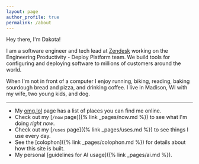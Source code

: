 ```yaml
---
layout: page
author_profile: true
permalink: /about
---
```


Hey there, I'm Dakota!

I am a software engineer and tech lead at [Zendesk](https://www.zendesk.com) working on the Engineering Productivity - Deploy Platform team.
We build tools for configuring and deploying software to millions of customers around the world.

When I'm not in front of a computer I enjoy running, biking, reading, baking sourdough bread and pizza, and drinking coffee.
I live in Madison, WI with my wife, two young kids, and dog.

---

- My [omg.lol](https://dakota.omg.lol/) page has a list of places you can find me online.
- Check out my [`/now` page]({% link _pages/now.md %}) to see what I'm doing _right now_.
- Check out my [`/uses` page]({% link _pages/uses.md %}) to see things I use every day.
- See the [colophon]({% link _pages/colophon.md %}) for details about how this site is built.
- My personal [guidelines for AI usage]({% link _pages/ai.md %}).
